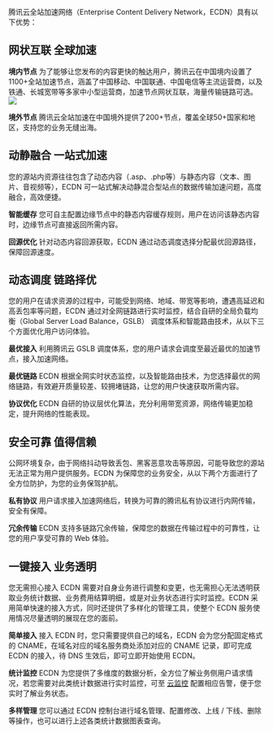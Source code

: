 腾讯云全站加速网络（Enterprise Content Delivery Network，ECDN）具有以下优势：
## 网状互联 全球加速
**境内节点**
为了能够让您发布的内容更快的触达用户，腾讯云在中国境内设置了1100+全站加速节点，涵盖了中国移动、中国联通、中国电信等主流运营商，以及铁通、长城宽带等多家中小型运营商，加速节点网状互联，海量传输链路可选。
![](https://mc.qcloudimg.com/static/img/19f5708498e59acef7d60a755dee686e/image.png)

**境外节点**
腾讯云全站加速在中国境外提供了200+节点，覆盖全球50+国家和地区，支持您的业务无缝出海。


## 动静融合 一站式加速
您的源站内资源往往包含了动态内容（.asp、.php等）与静态内容（文本、图片、音视频等），ECDN 可一站式解决动静混合型站点的数据传输加速问题，高度融合，高效便捷。

**智能缓存**
您可自主配置边缘节点中的静态内容缓存规则，用户在访问该静态内容时，边缘节点可直接返回所需内容。

**回源优化**
针对动态内容回源获取，ECDN 通过动态调度选择分配最优回源路径，保障回源速度。

## 动态调度 链路择优
您的用户在请求资源的过程中，可能受到网络、地域、带宽等影响，遭遇高延迟和高丢包率等问题，ECDN 通过对全网链路进行实时监控，结合自研的全局负载均衡（Global Server Load Balance，GSLB） 调度体系和智能路由技术，从以下三个方面优化用户访问体验。

**最优接入**
利用腾讯云 GSLB 调度体系，您的用户请求会调度至最近最优的加速节点，接入加速网络。

**最优链路**
ECDN 根据全网实时状态监控，以及智能路由技术，为您选择最优的网络链路，有效避开质量较差、较拥堵链路，让您的用户快速获取所需内容。

**协议优化**
ECDN 自研的协议层优化算法，充分利用带宽资源，网络传输更加稳定，提升网络的性能表现。

## 安全可靠 值得信赖
公网环境复杂，由于网络抖动导致丢包、黑客恶意攻击等原因，可能导致您的源站无法正常为用户提供服务。ECDN 为保障您的业务安全，从以下两个方面进行了全方位防护，为您的业务保驾护航。

**私有协议**
用户请求接入加速网络后，转换为可靠的腾讯私有协议进行内网传输，安全有保障。

**冗余传输**
ECDN 支持多链路冗余传输，保障您的数据在传输过程中的可靠性，让您的用户享受可靠的 Web 体验。

## 一键接入 业务透明
您无需担心接入 ECDN 需要对自身业务进行调整和变更，也无需担心无法透明获取业务统计数据、业务费用结算明细，或是对业务状态进行实时监控。ECDN 采用简单快速的接入方式，同时还提供了多样化的管理工具，使整个 ECDN 服务使用情况尽量透明的展现在您的面前。

**简单接入**
接入 ECDN 时，您只需要提供自己的域名，ECDN 会为您分配固定格式的 CNAME，在域名对应的域名服务商处添加对应的 CNAME 记录，即可完成 ECDN 的接入，待 DNS 生效后，即可立即开始使用 ECDN。

**统计监控**
ECDN 为您提供了多维度的数据分析，全方位了解业务侧用户请求情况，若您需要对此类统计数据进行实时监控，可至 [云监控](https://console.cloud.tencent.com/monitor) 配置相应告警，便于您实时了解业务状态。

**多样管理**
您可以通过 ECDN 控制台进行域名管理、配置修改、上线 / 下线、删除等操作，也可以进行上述各类统计数据图表查询。